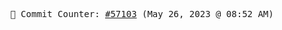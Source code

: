 <p align="center">
    <samp>
        📮 Commit Counter: <a href="https://github.com/Javascript-void0/Javascript-void0/commits/main">#57103</a> (May 26, 2023 @ 08:52 AM)
    </samp>
</p>